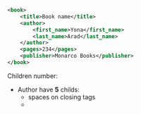 
```xml
<book>
    <title>Book name</title>
    <author>
        <first_name>Yona</first_name>
        <last_name>Arad</last_name>
    </author>
    <pages>234</pages>
    <publisher>Monarco Books</publisher>
</book>
```
Children number:
* Author have **5** childs:
  * spaces on closing tags
  * 

